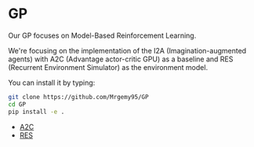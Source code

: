# GP

Our GP focuses on Model-Based Reinforcement Learning.

We're focusing on the implementation of the I2A (Imagination-augmented agents) with A2C (Advantage actor-critic GPU) as a baseline and RES (Recurrent Environment Simulator) as the environment model.

You can install it by typing:

```bash
git clone https://github.com/Mrgemy95/GP
cd GP
pip install -e .
```

- [A2C](gp/a2c)
- [RES](gp/res)